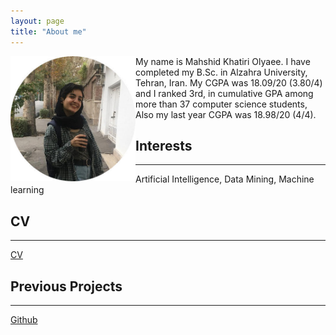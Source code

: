 ```yaml
---
layout: page
title: "About me"
---
```

<img align="left" width="200" height="200" src="/assets/bio.jpg"/>


My name is Mahshid Khatiri Olyaee. I have completed my B.Sc. in Alzahra University, Tehran, Iran. My CGPA was 18.09/20 (3.80/4) and I ranked 3rd, in cumulative GPA among more than 37 computer science students, Also my last year CGPA was 18.98/20 (4/4).

## Interests
---

Artificial Intelligence, Data Mining, Machine learning


## CV
---
[CV](resume.md)

## Previous Projects
---

[Github](https://github.com/mahshidkhatiri)




